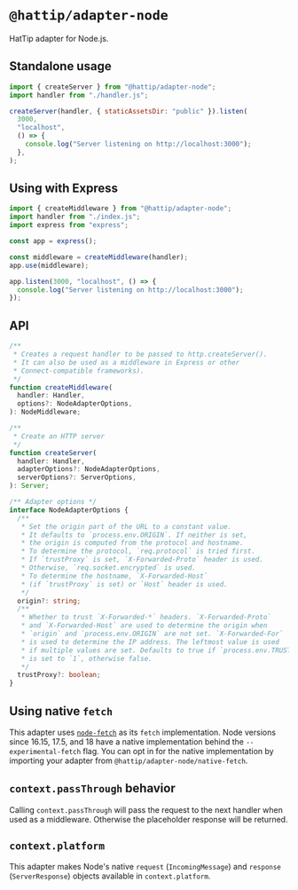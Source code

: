 # `@hattip/adapter-node`

HatTip adapter for Node.js.

## Standalone usage

```js
import { createServer } from "@hattip/adapter-node";
import handler from "./handler.js";

createServer(handler, { staticAssetsDir: "public" }).listen(
  3000,
  "localhost",
  () => {
    console.log("Server listening on http://localhost:3000");
  },
);
```

## Using with Express

```js
import { createMiddleware } from "@hattip/adapter-node";
import handler from "./index.js";
import express from "express";

const app = express();

const middleware = createMiddleware(handler);
app.use(middleware);

app.listen(3000, "localhost", () => {
  console.log("Server listening on http://localhost:3000");
});
```

## API

```ts
/**
 * Creates a request handler to be passed to http.createServer().
 * It can also be used as a middleware in Express or other
 * Connect-compatible frameworks).
 */
function createMiddleware(
  handler: Handler,
  options?: NodeAdapterOptions,
): NodeMiddleware;

/**
 * Create an HTTP server
 */
function createServer(
  handler: Handler,
  adapterOptions?: NodeAdapterOptions,
  serverOptions?: ServerOptions,
): Server;

/** Adapter options */
interface NodeAdapterOptions {
  /**
   * Set the origin part of the URL to a constant value.
   * It defaults to `process.env.ORIGIN`. If neither is set,
   * the origin is computed from the protocol and hostname.
   * To determine the protocol, `req.protocol` is tried first.
   * If `trustProxy` is set, `X-Forwarded-Proto` header is used.
   * Otherwise, `req.socket.encrypted` is used.
   * To determine the hostname, `X-Forwarded-Host`
   * (if `trustProxy` is set) or `Host` header is used.
   */
  origin?: string;
  /**
   * Whether to trust `X-Forwarded-*` headers. `X-Forwarded-Proto`
   * and `X-Forwarded-Host` are used to determine the origin when
   * `origin` and `process.env.ORIGIN` are not set. `X-Forwarded-For`
   * is used to determine the IP address. The leftmost value is used
   * if multiple values are set. Defaults to true if `process.env.TRUST_PROXY`
   * is set to `1`, otherwise false.
   */
  trustProxy?: boolean;
}
```

## Using native `fetch`

This adapter uses [`node-fetch`](https://github.com/node-fetch/node-fetch) as its `fetch` implementation. Node versions since 16.15, 17.5, and 18 have a native implementation behind the `--experimental-fetch` flag. You can opt in for the native implementation by importing your adapter from `@hattip/adapter-node/native-fetch`.

## `context.passThrough` behavior

Calling `context.passThrough` will pass the request to the next handler when used as a middleware. Otherwise the placeholder response will be returned.

## `context.platform`

This adapter makes Node's native `request` (`IncomingMessage`) and `response` (`ServerResponse`) objects available in `context.platform`.
